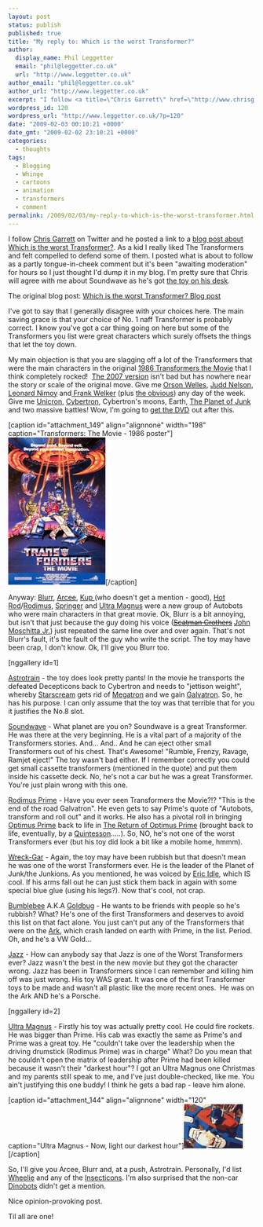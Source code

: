 ```yaml
---
layout: post
status: publish
published: true
title: "My reply to: Which is the worst Transformer?"
author:
  display_name: Phil Leggetter
  email: "phil@leggetter.co.uk"
  url: "http://www.leggetter.co.uk"
author_email: "phil@leggetter.co.uk"
author_url: "http://www.leggetter.co.uk"
excerpt: "I follow <a title=\"Chris Garrett\" href=\"http://www.chrisg.com/\">Chris Garrett</a> on Twitter and he posted a link to a <a title=\"The worst Transformer\" href=\"http://www.carrentals.co.uk/blog/worst-transformer.html\">blog post about Which is the worst Transformer?</a>. As a kid I really liked The Transformers and felt compelled to defend some of them. I posted what is about to follow as a partly tongue-in-cheek comment but it's been \"awaiting moderation\" for hours so I just thought I'd dump it in my blog. I'm pretty sure that Chris will agree with me about Soundwave as he's got <a title=\"Chris Garratt's desk\" href=\"http://qik.com/video/965299\">the toy on his desk</a>.\r\n\r\nThe original blog post: <a title=\"The worst Transformer\" href=\"http://www.carrentals.co.uk/blog/worst-transformer.html\">Which is the worst Transformer? Blog post</a>\r\n\r\n"
wordpress_id: 120
wordpress_url: "http://www.leggetter.co.uk/?p=120"
date: "2009-02-03 00:10:21 +0000"
date_gmt: "2009-02-02 23:10:21 +0000"
categories:
  - thoughts
tags:
  - Blogging
  - Whinge
  - cartoons
  - animation
  - transformers
  - comment
permalink: /2009/02/03/my-reply-to-which-is-the-worst-transformer.html
---
```


<p>I follow <a title="Chris Garrett" href="http://www.chrisg.com/">Chris Garrett</a> on Twitter and he posted a link to a <a title="The worst Transformer" href="http://www.carrentals.co.uk/blog/worst-transformer.html">blog post about Which is the worst Transformer?</a>. As a kid I really liked The Transformers and felt compelled to defend some of them. I posted what is about to follow as a partly tongue-in-cheek comment but it's been "awaiting moderation" for hours so I just thought I'd dump it in my blog. I'm pretty sure that Chris will agree with me about Soundwave as he's got <a title="Chris Garratt's desk" href="http://qik.com/video/965299">the toy on his desk</a>.</p>
<p>The original blog post: <a title="The worst Transformer" href="http://www.carrentals.co.uk/blog/worst-transformer.html">Which is the worst Transformer? Blog post</a></p>
<p><a id="more"></a><a id="more-120"></a></p>
<p>I've got to say that I generally disagree with your choices here. The main saving grace is that your choice of No. 1 naff Transformer is probably correct. I know you've got a car thing going on here but some of the Transformers you list were great characters which surely offsets the things that let the toy down.</p>
<p>My main objection is that you are slagging off a lot of the Transformers that were the main characters in the original <a href="http://www.imdb.com/title/tt0092106/">1986 Transformers the Movie</a> that I think completely rocked!  <a href="http://www.imdb.com/title/tt0418279/">The 2007 version</a> isn't bad but has nowhere near the story or scale of the original move. Give me <a href="http://www.imdb.com/name/nm0000080/">Orson Welles</a>, <a href="http://www.imdb.com/name/nm0000555/">Judd Nelson</a>, <a href="http://www.imdb.com/name/nm0000559/">Leonard Nimoy</a> and<a href="http://www.imdb.com/name/nm0919798/"> Frank Welker</a> (plus <a title="Peter Cullen" href="http://www.imdb.com/name/nm0191520/">the obvious</a>) any day of the week. Give me <a href="http://en.wikipedia.org/wiki/Unicron">Unicron</a>, <a href="http://en.wikipedia.org/wiki/Cybertron">Cybertron</a>, Cybertron's moons, Earth, <a href="http://en.wikipedia.org/wiki/Junkion">The Planet of Junk</a> and two massive battles! Wow, I'm going to <a href="http://www.amazon.co.uk/gp/product/B000P28A32?ie=UTF8&amp;tag=philleggsoftc-21&amp;linkCode=as2&amp;camp=1634&amp;creative=6738&amp;creativeASIN=B000P28A32">get the DVD</a><img style="border:none !important; margin:0px !important;" src="http://www.assoc-amazon.co.uk/e/ir?t=philleggsoftc-21&amp;l=as2&amp;o=2&amp;a=B000P28A32" border="0" alt="" width="1" height="1" /> out after this.</p>
<p>[caption id="attachment_149" align="alignnone" width="198" caption="Transformers: The Movie - 1986 poster"]<a href="http://www.amazon.co.uk/gp/product/B000P28A32?ie=UTF8&amp;tag=philleggsoftc-21&amp;linkCode=as2&amp;camp=1634&amp;creative=6738&amp;creativeASIN=B000P28A32"><img class="size-medium wp-image-149" title="Transformers: The Movie" src="/wp-content/uploads/2009/02/041_24_055transformers-posters-198x300.jpg" alt="Transformers: The Movie - 1986 poster" width="198" height="300" /></a>[/caption]</p>
<p>Anyway: <a href="http://en.wikipedia.org/wiki/Blurr">Blurr</a>, <a href="http://en.wikipedia.org/wiki/Arcee">Arcee</a>, <a href="http://en.wikipedia.org/wiki/Kup">Kup </a>(who doesn't get a mention - good), <a href="http://en.wikipedia.org/wiki/Hot_Rod_(Transformers)">Hot Rod</a>/<a href="http://en.wikipedia.org/wiki/Rodimus">Rodimus</a>, <a href="http://en.wikipedia.org/wiki/Springer_(Transformers)">Springer</a> and <a href="http://en.wikipedia.org/wiki/Ultra_Magnus">Ultra Magnus</a> were a new group of Autobots who were main characters in that great movie. Ok, Blurr is a bit annoying, but isn't that just because the guy doing his voice (<a href="http://www.imdb.com/name/nm0001079/"><span style="text-decoration: line-through;">Scatman Crothers</span></a> <a href="http://www.imdb.com/name/nm0608321/">John Moschitta Jr.</a>) just repeated the same line over and over again. That's not Blurr's fault, it's the fault of the guy who write the script. The toy may have been crap, I don't know. Ok, I'll give you Blurr too.</p>
<p>[nggallery id=1]</p>
<p><a href="http://en.wikipedia.org/wiki/Astrotrain">Astrotrain</a> - the toy does look pretty pants! In the movie he transports the defeated Decepticons back to Cybertron and needs to "jettison weight", whereby <a href="http://en.wikipedia.org/wiki/Starscream">Starscream</a> gets rid of <a href="http://en.wikipedia.org/wiki/Megatron">Megatron</a> and we gain <a href="http://en.wikipedia.org/wiki/Galvatron">Galvatron</a>. So, he has his purpose. I can only assume that the toy was that terrible that for you it justifies the No.8 slot.</p>
<p><a href="http://en.wikipedia.org/wiki/Soundwave_(Transformer)">Soundwave</a> - What planet are you on? Soundwave is a great Transformer. He was there at the very beginning. He is a vital part of a majority of the Transformers stories. And... And.. And he can eject other small Transformers out of his chest. That's Awesome! "Rumble, Frenzy, Ravage, Ramjet eject!" The toy wasn't bad either. If I remember correctly you could get small cassette transformers (mentioned in the quote) and put them inside his cassette deck. No, he's not a car but he was a great Transformer. You're just plain wrong with this one.</p>
<p><a href="http://en.wikipedia.org/wiki/Rodimus">Rodimus Prime</a> - Have you ever seen Transformers the Movie?!? "This is the end of the road Galvatron". He even gets to say Prime's quote of "Autobots, transform and roll out" and it works. He also has a pivotal roll in bringing <a href="http://en.wikipedia.org/wiki/Optimus_Prime">Optimus Prime</a> back to life in <a href="http://www.imdb.com/title/tt1194172/">The Return of Optimus Prime</a> (brought back to life, eventually, by a <a href="http://en.wikipedia.org/wiki/Quintessons">Quintesson</a>.....). So, NO, he's not one of the worst Transformers ever (but his toy did look a bit like a mobile home, hmmm).</p>
<p><object width="480" height="295" data="http://www.youtube.com/v/6ByNT12IYbY&amp;hl=en&amp;fs=1" type="application/x-shockwave-flash"><param name="allowFullScreen" value="true" /><param name="allowscriptaccess" value="always" /><param name="src" value="http://www.youtube.com/v/6ByNT12IYbY&amp;hl=en&amp;fs=1" /><param name="allowfullscreen" value="true" /></object></p>
<p><a href="http://en.wikipedia.org/wiki/Wreck-Gar">Wreck-Gar</a> - Again, the toy may have been rubbish but that doesn't mean he was one of the worst Transformers ever. He is the leader of the Planet of Junk/the Junkions. As you mentioned, he was voiced by <a href="http://www.imdb.com/name/nm0001385/">Eric Idle</a>, which IS cool. If his arms fall out he can just stick them back in again with some special blue glue (using his legs?). Now that's cool, not crap.</p>
<p><a href="http://en.wikipedia.org/wiki/Bumblebee_transformers">Bumblebee</a> A.K.A <a href="http://en.wikipedia.org/wiki/Goldbug_(Transformers)">Goldbug</a> - He wants to be friends with people so he's rubbish? What? He's one of the first Transformers and deserves to avoid this list on that fact alone. You just can't put any of the Transformers that were on the <a href="http://en.wikipedia.org/wiki/Ark_(Transformers)">Ark</a>, which crash landed on earth with Prime, in the list. Period. Oh, and he's a VW Gold...</p>
<p><a href="http://en.wikipedia.org/wiki/Jazz_(Transformers)">Jazz</a> - How can anybody say that Jazz is one of the Worst Transformers ever? Jazz wasn't the best in the new movie but they got the character wrong. Jazz has been in Transformers since I can remember and killing him off was just wrong. His toy WAS great. It was one of the first Transformer toys to be made and wasn't all plastic like the more recent ones.  He was on the Ark AND he's a Porsche.</p>
<p>[nggallery id=2]</p>
<p><a href="http://en.wikipedia.org/wiki/Ultra_Magnus">Ultra Magnus</a> - Firstly his toy was actually pretty cool. He could fire rockets. He was bigger than Prime. His cab was exactly the same as Prime's and Prime was a great toy. He "couldn't take over the leadership when the driving drumstick (Rodimus Prime) was in charge" What? Do you mean that he couldn't open the matrix of leadership after Prime had been killed because it wasn't their "darkest hour"? I got an Ultra Magnus one Christmas and my parents still speak to me, and I've just double-checked, like me. You ain't justifying this one buddy! I think he gets a bad rap - leave him alone.</p>
<p>[caption id="attachment_144" align="alignnone" width="120" caption="Ultra Magnus - Now, light our darkest hour"]<img class="size-full wp-image-144" title="Ultra Magnus - Now, light our darkest hour" src="/wp-content/uploads/2009/02/ultramagnus.gif" alt="Ultra Magnus - Now, light our darkest hour" width="120" height="90" />[/caption]</p>
<p>So, I'll give you Arcee, Blurr and, at a push, Astrotrain. Personally, I'd list <a href="http://en.wikipedia.org/wiki/Wheelie_(Transformers)">Wheelie</a> and any of the <a href="http://en.wikipedia.org/wiki/Insecticons">Insecticons</a>. I'm also surprised that the non-car <a href="http://en.wikipedia.org/wiki/Dinobots">Dinobots</a> didn't get a mention.</p>
<p>Nice opinion-provoking post.</p>
<p>Til all are one!</p>
